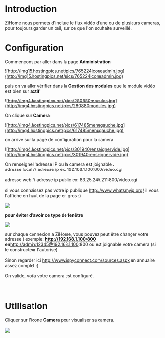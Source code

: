 

# Introduction #

ZiHome nous permets d'inclure le flux vidéo d'une ou de plusieurs cameras, pour toujours garder un œil, sur ce que l'on souhaite surveillé.

# Configuration #

Commençons par aller dans la page **Administration**

![http://img15.hostingpics.net/pics/765224iconeadmin.jpg](http://img15.hostingpics.net/pics/765224iconeadmin.jpg)

puis on va aller vérifier dans la **Gestion des modules** que le module vidéo est bien sur **actif**


![http://img4.hostingpics.net/pics/280880modules.jpg](http://img4.hostingpics.net/pics/280880modules.jpg)

On clique sur **Camera**

![http://img4.hostingpics.net/pics/617485menugauche.jpg](http://img4.hostingpics.net/pics/617485menugauche.jpg)

on arrive sur la page de configuration pour la camera

![http://img4.hostingpics.net/pics/301940renseignervide.jpg](http://img4.hostingpics.net/pics/301940renseignervide.jpg)

On renseigne l'adresse IP ou la camera est joignable **.**<br>adresse local //  adresse ip ex:  192.168.1.100:800/video.cgi<br>
<br>adresse web  // adresse ip public ex: 83.25.245.211:800/video.cgi<br>
<br> si vous connaissez pas votre ip publique <a href='http://www.whatsmyip.org/'>http://www.whatsmyip.org/</a> il vous l'affiche en haut de la page en gros :)<br>
<br>
<img src='http://img4.hostingpics.net/pics/565282renseignerrempli.jpg' />

<b>pour éviter d'avoir ce type de fenêtre</b>

<img src='http://img4.hostingpics.net/pics/220525loggincam.jpg' />

sur chaque connexion a ZiHome, vous pouvez peut être changer votre adresse ( exemple: <b><a href='http://192.168.1.100:800'>http://192.168.1.100:800</a> en</b><a href='http://admin:12345@192.168.1.100:800'>http://admin:12345@192.168.1.100:800</a> ou est joignable votre camera (si le constructeur l'autorise)<br>
<br>
Sinon regarder ici <a href='http://www.ispyconnect.com/sources.aspx'>http://www.ispyconnect.com/sources.aspx</a> un annuaire assez complet :)<br>
<br>
On valide, voila votre camera est configuré.<br>
<br>
<br>
<h1>Utilisation</h1>

Cliquer sur l'icone <b>Camera</b>  pour visualiser sa camera.<br>
<br>
<img src='http://img4.hostingpics.net/pics/687573finish.jpg' />